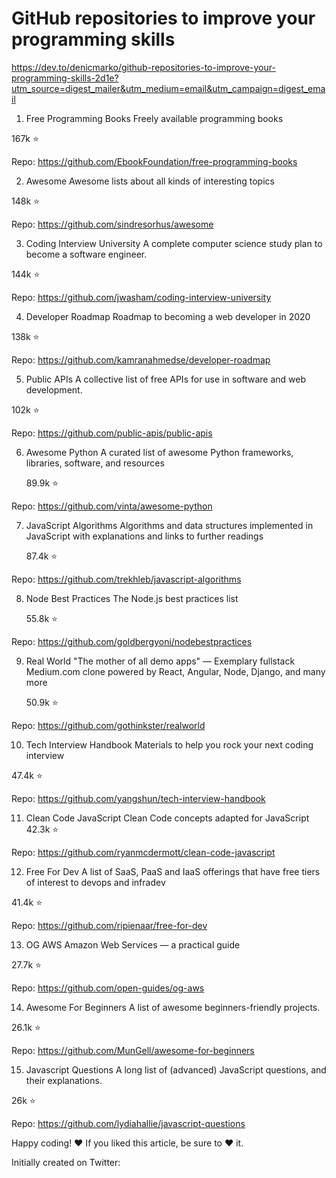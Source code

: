# GitHub repositories to improve your programming skills

https://dev.to/denicmarko/github-repositories-to-improve-your-programming-skills-2d1e?utm_source=digest_mailer&utm_medium=email&utm_campaign=digest_email

1. Free Programming Books
   Freely available programming books

167k ⭐

Repo: https://github.com/EbookFoundation/free-programming-books

2. Awesome
   Awesome lists about all kinds of interesting topics

148k ⭐

Repo: https://github.com/sindresorhus/awesome

3. Coding Interview University
   A complete computer science study plan to become a software engineer.

144k ⭐

Repo: https://github.com/jwasham/coding-interview-university

4. Developer Roadmap
   Roadmap to becoming a web developer in 2020

138k ⭐

Repo: https://github.com/kamranahmedse/developer-roadmap

5. Public APIs
   A collective list of free APIs for use in software and web development.

102k ⭐

Repo: https://github.com/public-apis/public-apis

6. Awesome Python
   A curated list of awesome Python frameworks, libraries, software, and resources

   89.9k ⭐

Repo: https://github.com/vinta/awesome-python

7. JavaScript Algorithms
   Algorithms and data structures implemented in JavaScript with explanations and links to further readings

   87.4k ⭐

Repo: https://github.com/trekhleb/javascript-algorithms

8. Node Best Practices
   The Node.js best practices list

   55.8k ⭐

Repo: https://github.com/goldbergyoni/nodebestpractices

9. Real World
   "The mother of all demo apps" — Exemplary fullstack Medium.com clone powered by React, Angular, Node, Django, and many more

   50.9k ⭐

Repo: https://github.com/gothinkster/realworld

10. Tech Interview Handbook
    Materials to help you rock your next coding interview

47.4k ⭐

Repo: https://github.com/yangshun/tech-interview-handbook

11. Clean Code JavaScript
    Clean Code concepts adapted for JavaScript
    42.3k ⭐

Repo: https://github.com/ryanmcdermott/clean-code-javascript

12. Free For Dev
    A list of SaaS, PaaS and IaaS offerings that have free tiers of interest to devops and infradev

41.4k ⭐

Repo: https://github.com/ripienaar/free-for-dev

13. OG AWS
    Amazon Web Services — a practical guide

27.7k ⭐

Repo: https://github.com/open-guides/og-aws

14. Awesome For Beginners
    A list of awesome beginners-friendly projects.

26.1k ⭐

Repo: https://github.com/MunGell/awesome-for-beginners

15. Javascript Questions
    A long list of (advanced) JavaScript questions, and their explanations.

26k ⭐

Repo: https://github.com/lydiahallie/javascript-questions

Happy coding! ❤️
If you liked this article, be sure to ❤️ it.

Initially created on Twitter:
